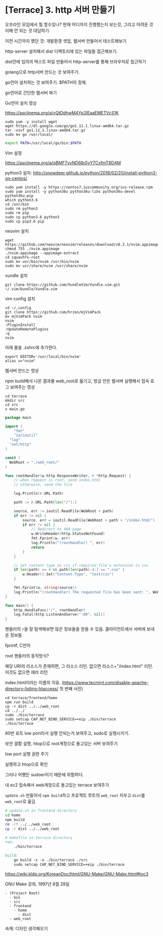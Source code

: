 # [Terrace] 3. http 서버 만들기

오프라인 모임에서 뭘 할수있나? 현재 어디까지 진행했는지 보는것, 그리고 어려운 것 이해 안 되는 것 대답하기.

이전 시간까지 했던 것: 개발환경 셋업, 웹서버 만들어서 테스트해보기

http-server 설치해서 dist 디렉토리에 있는 파일들 접근해보기.

dist안에 임의의 텍스트 파일 만들어서 http-server를 통해 브라우저로 접근하기

golang으로 http서버 만드는 것 보여주기.

go언어 설치하는 것 보여주기. $PATH의 정체.

go언어로 간단한 웹서버 짜기


Go언어 설치 영상

https://asciinema.org/a/vQtDdhwM4Yp2lEaaEMETVcS1K

```
sudo yum -y install wget
wget https://dl.google.com/go/go1.11.1.linux-amd64.tar.gz
tar -xzvf go1.11.1.linux-amd64.tar.gz
sudo mv go /usr/local/
```

```bash
export PATH=/usr/local/go/bin:$PATH
```

Vim 설정

https://asciinema.org/a/qBMF7yvND6IbGyY7CxfmT8D4M

python3 설치: http://snowdeer.github.io/python/2018/02/20/install-python3-on-centos/

```
sudo yum install -y https://centos7.iuscommunity.org/ius-release.rpm
sudo yum install -y python36u python36u-libs python36u-devel python36u-pip
which python3.6
cd /usr/bin
sudo rm python3
sudo rm pip 
sudo cp python3.6 python3
sudo cp pip3.6 pip
```

neovim 설치
```
wget https://github.com/neovim/neovim/releases/download/v0.3.1/nvim.appimage
chmod 755 ./nvim.appimage
./nvim.appimage --appimage-extract
cd squashfs-root
sudo mv usr/bin/nvim /usr/bin/nvim
sudo mv usr/share/nvim /usr/share/nvim
```

vundle 설치
```
git clone https://github.com/VundleVim/Vundle.vim.git ~/.vim/bundle/Vundle.vim
```

vim config 설치
```
cd ~/.config
git clone https://github.com/hrzon/mjVimPack
mv mjVimPack nvim
nvim
:PluginInstall
:UpdateRemotePlugins
:q
nvim
```

아래 줄을 .zshrc에 추가한다.
```
export EDITOR='/usr/local/bin/nvim'
alias v="nvim"
```

웹서버 만드는 영상

npm build해서 나온 결과물 web_root로 옮기고, 방금 만든 웹서버 실행해서 접속 로그 보여주는 영상

```
cd terrace
mkdir src
cd src
v main.go
```

```go
package main

import (
	"fmt"
	"io/ioutil"
  "log"
  "net/http"
)

const (
  WebRoot = "./web_root/"
)

func rootHandler(w http.ResponseWriter, r *http.Request) {
	// when request is root, send index.html
	// otherwise, send the file

	log.Println(r.URL.Path)

	path := r.URL.Path[len("/"):]

	source, err := ioutil.ReadFile(WebRoot + path)
	if err != nil {
		source, err = ioutil.ReadFile(WebRoot + path + "/index.html")
		if err != nil {
			// Redirect to 404 page
			w.WriteHeader(http.StatusNotFound)
			fmt.Fprint(w, err)
			log.Println("(rootHandler) ", err)
			return
		}
	}

	// Set content type as css if required file's extension is css
	if len(path) >= 4 && path[len(path)-4:] == ".css" {
		w.Header().Set("Content-Type", "text/css")
	}

	fmt.Fprint(w, string(source))
	log.Println("(rootHandler) The requested file has been sent: ", WebRoot+path)
}

func main() {
    http.HandleFunc("/", rootHandler)
    log.Fatal(http.ListenAndServe(":80", nil))
}
```

핸들러의 `r`을 잘 탐색해보면 많은 정보들을 얻을 수 있음. 클라이언트에서 서버에 보내온 정보들.

fprintf, C언어

root 핸들러의 동작방식?

해당 URI의 리소스가 존재하면, 그 리소스 리턴.
없으면 리소스+"/index.html" 리턴. 이것도 없으면 에러 리턴

index.html이라는 이름의 이유. (https://www.tecmint.com/disable-apache-directory-listing-htaccess/ 첫 번째 사진)


```
cd terrace/frontend/home
npm run build
cp -r dist ../../web_root
cd ../../
sudo ./bin/terrace
sudo setcap CAP_NET_BIND_SERVICE=+eip ./bin/terrace
./bin/terrace
```

80번 포트 low port라서 실행 안되는거 보여주고, sudo로 실행시키기.

보안 결함 설명, htop으로 root계정으로 돌고있는 서버 보여주기

low port 실행 권한 주기

실행하고 htop으로 확인

그러나 어쨌든 sudoer이기 때문에 위험하다.

내 ec2 접속해서 web계정으로 돌고있는 terrace 보여주기


`update.sh` 만들어서 `npm build`하고 프로젝트 루트의 `web_root` 지우고 `dist`를 `web_root`로 옮김

```bash
# update.sh in frontend directory
cd home
npm build
rm -rf ../../web_root
cp -r dist ../../web_root
```

```makefile
# makefile in terrace directory
run:
	./bin/terrace

build:
	go build -x -o ./bin/terrace ./src
	sudo setcap CAP_NET_BIND_SERVICE=+eip ./bin/terrace
```

https://wiki.kldp.org/KoreanDoc/html/GNU-Make/GNU-Make.html#toc3

GNU Make 강좌, 1997년 8월 28일

```
- (Project Root)
  - bin
  - src
  - frontend
    - home
      - dist
  - web_root
```

숙제: 디자인 생각해오기